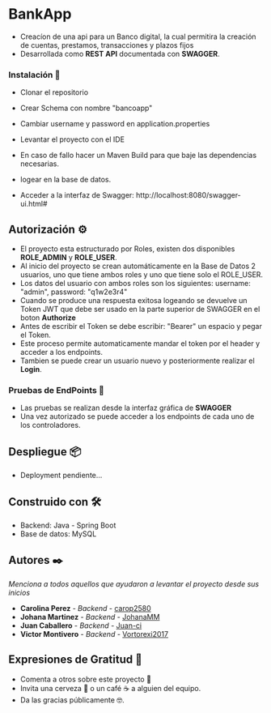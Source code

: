 # BankApp

* Creacíon de una api para un Banco digital, la cual permitira la creación de cuentas, prestamos, transacciones y plazos fijos 
* Desarrollada como **REST API** documentada con **SWAGGER**.

### Instalación 🔧

* Clonar el repositorio
* Crear Schema con nombre "bancoapp"
* Cambiar username y password en application.properties

* Levantar el proyecto con el IDE
* En caso de fallo hacer un Maven Build para que baje las dependencias necesarias.
* logear en la base de datos.
* Acceder a la interfaz de Swagger: http://localhost:8080/swagger-ui.html#

## Autorización ⚙️

* El proyecto esta estructurado por Roles, existen dos disponibles **ROLE_ADMIN** y **ROLE_USER**.
* Al inicio del proyecto se crean automáticamente en la Base de Datos 2 usuarios, uno que tiene ambos roles y uno que tiene solo el ROLE_USER.
* Los datos del usuario con ambos roles son los siguientes: username: "admin", password: "q1w2e3r4"
* Cuando se produce una respuesta exitosa logeando se devuelve un Token JWT que debe ser usado en la parte superior de SWAGGER en el boton **Authorize**
* Antes de escribir el Token se debe escribir: "Bearer" un espacio y pegar el Token.
* Este proceso permite automaticamente mandar el token por el header y acceder a los endpoints.
* Tambien se puede crear un usuario nuevo y posteriormente realizar el **Login**.


### Pruebas de EndPoints 🔩

* Las pruebas se realizan desde la interfaz gráfica de **SWAGGER**
* Una vez autorizado se puede acceder a los endpoints de cada uno de los controladores.

## Despliegue 📦

* Deployment pendiente...

## Construido con 🛠️

* Backend: Java - Spring Boot
* Base de datos: MySQL

## Autores ✒️

_Menciona a todos aquellos que ayudaron a levantar el proyecto desde sus inicios_

* **Carolina Perez** - *Backend* - [carop2580](https://github.com/Juan-ci)
* **Johana Martinez** - *Backend* - [JohanaMM](https://github.com/JohanaMM)
* **Juan Caballero** - *Backend* - [Juan-ci](https://github.com/Juan-ci)
* **Victor Montivero** - *Backend* - [Vortorexi2017 ](https://github.com/Vortorexi2017)


## Expresiones de Gratitud 🎁

* Comenta a otros sobre este proyecto 📢
* Invita una cerveza 🍺 o un café ☕ a alguien del equipo. 
* Da las gracias públicamente 🤓.

